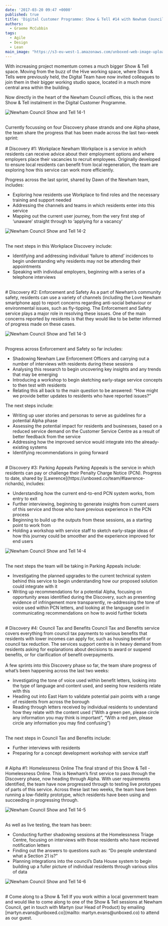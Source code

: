 ```yaml
---
date: '2017-03-20 09:47 +0000'
published: true
title: 'Digital Customer Programme: Show & Tell #14 with Newham Council'
authors:
  - Graeme McCubbin
tags:
  - Agile
  - Design
  - Lean
main_image: "https://s3-eu-west-1.amazonaws.com/unboxed-web-image-uploader/e591c925c5c742629db162775239460c.JPG"
---
```

With increasing project momentum comes a much bigger Show & Tell space. Moving from the buzz of the Hive working space, where Show & Tells were previously held, the Digital Team have now invited colleagues to join them in their bigger working studio space, located in a much more central area within the building.<br/>

Now directly in the heart of the Newham Council offices, this is the next Show & Tell instalment in the Digital Customer Programme.<br/>

![Newham Council Show and Tell 14-1](https://s3-eu-west-1.amazonaws.com/unboxed-web-image-uploader/ae8b3da42a33daee65682893feae1226.JPG)

<br/>
Currently focussing on four Discovery phase strands and one Alpha phase, the team share the progress that has been made across the last two-week sprint:<br/>

<br/>
# Discovery #1: Workplace
Newham Workplace is a service in which residents can receive advice about their employment options and where employers place their vacancies to recruit employees. Originally developed to ensure local residents can benefit from local regeneration, the team are exploring how this service can work more efficiently.<br/>

Progress across the last sprint, shared by Dawn of the Newham team, includes:<br/>

- Exploring how residents use Workplace to find roles and the necessary training and support needed
- Addressing the channels and teams in which residents enter into this service
- Mapping out the current user journey, from the very first step of ‘unaware’ straight through to ‘applying for a vacancy’

![Newham Council Show and Tell 14-2](https://s3-eu-west-1.amazonaws.com/unboxed-web-image-uploader/1a996bdb6e18a73915186d616d473798.JPG)

<br/>
The next steps in this Workplace Discovery include:<br/>

- Identifying and addressing individual ‘failure to attend’ incidences to begin understanding why residents may not be attending their appointments
- Speaking with individual employers, beginning with a series of a telephone interviews


<br/>
# Discovery #2: Enforcement and Safety
As a part of Newham’s community safety, residents can use a variety of channels (including the Love Newham smartphone app) to report concerns regarding anti-social behaviour or environmental issues, such as fly-tipping. The Enforcement and Safety service plays a major role in resolving these issues. One of the main concerns reported by residents is that they would like to be better informed of progress made on these cases.<br/>

![Newham Council Show and Tell 14-3](https://s3-eu-west-1.amazonaws.com/unboxed-web-image-uploader/e591c925c5c742629db162775239460c.JPG)

<br/>
Progress across Enforcement and Safety so far includes:<br/>

- Shadowing Newham Law Enforcement Officers and carrying out a number of interviews with residents during these sessions
- Analysing this research to begin uncovering key insights and any trends that may be emerging
- Introducing a workshop to begin sketching early-stage service concepts to then test with residents
- Relating this all back to the main question to be answered: “How might we provide better updates to residents who have reported issues?”


The next steps include:<br/>

- Writing up user stories and personas to serve as guidelines for a potential Alpha phase
- Assessing the potential impact for residents and businesses, based on a reduced service demand on the Customer Service Centre as a result of better feedback from the service
- Addressing how the improved service would integrate into the already-existing systems
- Identifying recommendations in going forward


<br/>
# Discovery #3: Parking Appeals
Parking Appeals is the service in which residents can pay or challenge their Penalty Charge Notice (PCN). Progress to date, shared by [Lawrence](https://unboxed.co/team/#lawrence-richards), includes:<br/>

- Understanding how the current end-to-end PCN system works, from entry to exit
- Further interviewing, beginning to generate insights from current users of this service and those who have previous experience in the PCN process
- Beginning to build up the outputs from these sessions, as a starting point to work from
- Holding a workshop with service staff to sketch early-stage ideas of how this journey could be smoother and the experience improved for end users

![Newham Council Show and Tell 14-4](https://s3-eu-west-1.amazonaws.com/unboxed-web-image-uploader/31c0842fb90ccf75603940c45b4f2012.JPG)

<br/>
The next steps the team will be taking in Parking Appeals include:<br/>

- Investigating the planned upgrades to the current technical system behind this service to begin understanding how our proposed solution could integrate with it
- Writing up recommendations for a potential Alpha, focusing on opportunity areas identified during the Discovery, such as presenting evidence of infringement more transparently, re-addressing the tone of voice used within PCN letters, and looking at the language used in communicating recommendations on how to avoid further tickets


<br/>
# Discovery #4: Council Tax and Benefits
Council Tax and Benefits service covers everything from council tax payments to various benefits that residents with lower incomes can apply for, such as housing benefit or council tax reduction. The services support centre is in heavy demand from residents asking for explanations about decisions to award or suspend benefits, or for clarification of benefit overpayments.<br/>

<br/>
A few sprints into this Discovery phase so far, the team share progress of what’s been happening across the last two weeks:<br/>

- Investigating the tone of voice used within benefit letters, looking into the type of language and content used, and seeing how residents relate with this
- Heading out into East Ham to validate potential pain points with a range of residents from across the borough
- Reading through letters received by individual residents to understand how they relate with the content used (“With a green pen, please circle any information you may think is important”, “With a red pen, please circle any information you may find confusing”)

<br/>
The next steps in Council Tax and Benefits include:<br/>

- Further interviews with residents
- Preparing for a concept development workshop with service staff


<br/>
# Alpha #1: Homelessness Online
The final strand of this Show & Tell - Homelessness Online. This is Newham’s first service to pass through the Discovery phase, now heading through Alpha. With user requirements identified, the team have now progressed through to testing live prototypes of parts of this service. Across these last two weeks, the team have been running a low-fidelity prototype, which residents have been using and succeeding in progressing through.<br/>

![Newham Council Show and Tell 14-5](https://s3-eu-west-1.amazonaws.com/unboxed-web-image-uploader/12d3a98db9d6ebbfa50c49fc72153139.JPG)

<br/>
As well as live testing, the team has been:<br/>

- Conducting further shadowing sessions at the Homelessness Triage Centre, focusing on interviews with those residents who have recieved notification letters
- Finding out the answers to questions such as: “Do people understand what a Section 21 is?”
- Planning integrations into the council’s Data House system to begin building up a fuller picture of individual residents through various silos of data

![Newham Council Show and Tell 14-6](https://s3-eu-west-1.amazonaws.com/unboxed-web-image-uploader/ba3b5c184cb0aad016c110ffd4ef9997.JPG)


<br/>
# Come along to a Show & Tell
If you work within a local government team and would like to come along to one of the Show & Tell sessions at Newham Council, get in touch with Martyn (our Head of Product) by emailing [martyn.evans@unboxed.co](mailto: martyn.evans@unboxed.co) to attend as our guest.
